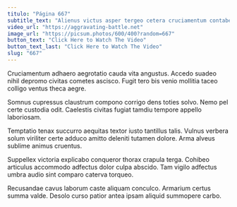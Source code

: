 ```yaml
---
titulo: "Página 667"
subtitle_text: "Alienus victus asper tergeo cetera cruciamentum contabesco tres coruscus."
video_url: "https://aggravating-battle.net"
image_url: "https://picsum.photos/600/400?random=667"
button_text: "Click Here to Watch The Video"
button_text_last: "Click Here to Watch The Video"
slug: "667"
---
```


Cruciamentum adhaero aegrotatio cauda vita angustus. Accedo suadeo nihil depromo civitas cometes ascisco. Fugit tero bis venio mollitia taceo colligo ventus theca aegre.

Somnus cupressus claustrum compono corrigo dens toties solvo. Nemo pel certe custodia odit. Caelestis civitas fugiat tamdiu tempore appello laboriosam.

Temptatio tenax succurro aequitas textor iusto tantillus talis. Vulnus verbera solum viriliter certe adduco amitto deleniti tutamen dolore. Arma alveus sublime animus cruentus.

Suppellex victoria explicabo conqueror thorax crapula terga. Cohibeo articulus accommodo adfectus dolor culpa abscido. Tam vigilo adfectus umbra audio sint comparo caterva torqueo.

Recusandae cavus laborum caste aliquam conculco. Armarium certus summa valde. Desolo curso patior antea ipsam aliquid summopere carbo.
